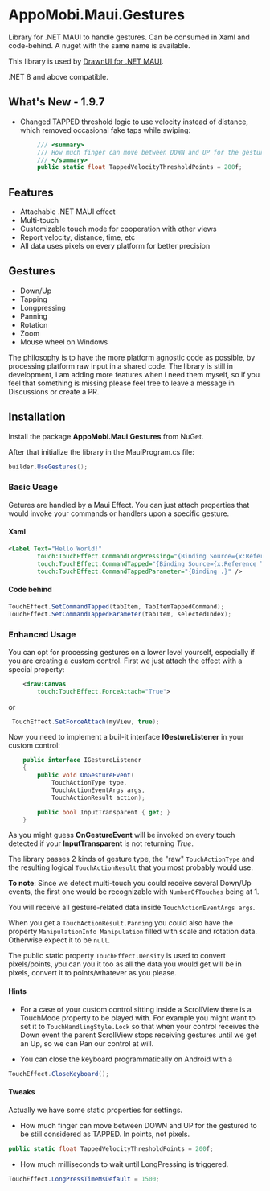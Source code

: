 ﻿# AppoMobi.Maui.Gestures

Library for .NET MAUI to handle gestures. Can be consumed in Xaml and code-behind. A nuget with the same name is available.

This library is used by [DrawnUI for .NET MAUI](https://github.com/taublast/DrawnUi).

.NET 8 and above compatible.

## What's New - 1.9.7

* Changed TAPPED threshold logic to use velocity instead of distance, which removed occasional fake taps while swiping:

```csharp
        /// <summary>
        /// How much finger can move between DOWN and UP for the gestured to be still considered as TAPPED. In points, not pixels.
        /// </summary>
        public static float TappedVelocityThresholdPoints = 200f;
```
 

## Features

* Attachable .NET MAUI effect
* Multi-touch
* Customizable touch mode for cooperation with other views
* Report velocity, distance, time, etc
* All data uses pixels on every platform for better precision

## Gestures

* Down/Up
* Tapping
* Longpressing
* Panning
* Rotation
* Zoom
* Mouse wheel on Windows

The philosophy is to have the more platform agnostic code as possible, by processing platform raw input in a shared code. The library is still in development, i am adding more features when i need them myself, so if you feel that something is missing please feel free to leave a message in Discussions or create a PR.

## Installation

Install the package __AppoMobi.Maui.Gestures__ from NuGet.

After that initialize the library in the MauiProgram.cs file:

```csharp
builder.UseGestures();
```

### Basic Usage

Getures are handled by a Maui Effect. You can just attach properties that would invoke your commands or handlers upon a specific gesture.

#### Xaml

```xml
<Label Text="Hello World!"
	    touch:TouchEffect.CommandLongPressing="{Binding Source={x:Reference ThisPage}, Path=BindingContext.CommandGoToAnotherPage}"
	    touch:TouchEffect.CommandTapped="{Binding Source={x:Reference ThisPage}, Path=BindingContext.CommandGoToAnotherPage}"
	    touch:TouchEffect.CommandTappedParameter="{Binding .}" />

```
#### Code behind

```csharp
TouchEffect.SetCommandTapped(tabItem, TabItemTappedCommand);
TouchEffect.SetCommandTappedParameter(tabItem, selectedIndex);
```

### Enhanced Usage

 You can opt for processing gestures on a lower level yourself, especially if you are creating a custom control. First we just attach the effect with a special property:

```xml
    <draw:Canvas
        touch:TouchEffect.ForceAttach="True">
```
 or
```csharp
 TouchEffect.SetForceAttach(myView, true);
```
Now you need to implement a buil-it interface __IGestureListener__ in your custom control:

```csharp
    public interface IGestureListener
    {
        public void OnGestureEvent(
            TouchActionType type,
            TouchActionEventArgs args,
            TouchActionResult action);

        public bool InputTransparent { get; }
    }
 ```

As you might guess __OnGestureEvent__ will be invoked on every touch detected if your __InputTransparent__ is not returning _True_.

The library passes 2 kinds of gesture type, the "raw" `TouchActionType` and the resulting logical `TouchActionResult` that you most probably would use.

__To note__: Since we detect multi-touch you could receive several Down/Up events, the first one would be recognizable with `NumberOfTouches` being at 1.

You will receive all gesture-related data inside `TouchActionEventArgs args`.

When you get a `TouchActionResult.Panning` you could also have the property `ManipulationInfo Manipulation` filled with scale and rotation data. Otherwise expect it to be `null`.

The public static property `TouchEffect.Density` is used to convert pixels/points, you can you it too as all the data you would get will be in pixels, convert it to points/whatever as you please.

#### Hints

* For a case of your custom control sitting inside a ScrollView there is a TouchMode property to be played with. For example you might want to set it to `TouchHandlingStyle.Lock` so that when your control receives the Down event the parent ScrollView stops receiving gestures until we get an Up, so we can Pan our control at will.

* You can close the keyboard programmatically on Android with a

```csharp
TouchEffect.CloseKeyboard();
```

#### Tweaks

Actually we have some static properties for settings.

* How much finger can move between DOWN and UP for the gestured to be still considered as TAPPED. In points, not pixels.

```csharp
public static float TappedVelocityThresholdPoints = 200f;
```

* How much milliseconds to wait until LongPressing is triggered.

```csharp
TouchEffect.LongPressTimeMsDefault = 1500;
```

